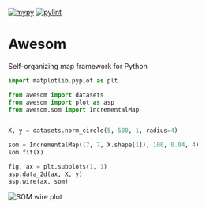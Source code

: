 [![mypy](https://github.com/Teagum/blossom/actions/workflows/mypy.yml/badge.svg)](https://github.com/Teagum/blossom/actions/workflows/mypy.yml)
[![pylint](https://github.com/Teagum/blossom/actions/workflows/pylint.yml/badge.svg)](https://github.com/Teagum/blossom/actions/workflows/pylint.yml)

# Awesom
Self-organizing map framework for Python


```python
import matplotlib.pyplot as plt

from awesom import datasets
from awesom import plot as asp
from awesom.som import IncrementalMap


X, y = datasets.norm_circle(5, 500, 1, radius=4)

som = IncrementalMap((7, 7, X.shape[1]), 100, 0.04, 4)
som.fit(X)

fig, ax = plt.subplots(1, 1)
asp.data_2d(ax, X, y)
asp.wire(ax, som)
```

![SOM wire plot](https://user-images.githubusercontent.com/11088297/209104159-958cfbef-15f5-4259-9c15-bfebcb76058e.png "Input dataspce with wire plot")
